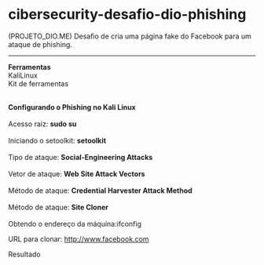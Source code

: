 # cibersecurity-desafio-dio-phishing
(PROJETO_DIO.ME) Desafio de cria uma página fake do Facebook para um ataque de phishing.
<hr></hr>
<b>Ferramentas</b>
<br>KaliLinux</br>
Kit de ferramentas

<b><br>Configurando o Phishing no Kali Linux</b><br>
<br>Acesso raiz: <b>sudo su</b></br>
<br>Iniciando o setoolkit: <b>setoolkit</b></br>
<br>Tipo de ataque: <b>Social-Engineering Attacks</b></br>
<br>Vetor de ataque: <b>Web Site Attack Vectors</b></br>
<br>Método de ataque: <b>Credential Harvester Attack Method</b></br>
<br>Método de ataque: <b>Site Cloner</b></br>
<br>Obtendo o endereço da máquina:ifconfig</br>

URL para clonar: http://www.facebook.com

Resultado

